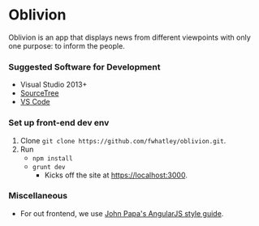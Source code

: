 
Oblivion
============

Oblivion is an app that displays news from different viewpoints with only one purpose: to inform the people.

### Suggested Software for Development
- Visual Studio 2013+
- [SourceTree](https://www.sourcetreeapp.com/)
- [VS Code](https://code.visualstudio.com/b?utm_expid=101350005-21.ckupCbvGQMiML5eJsxWmxw.1) 

### Set up front-end dev env

1. Clone `git clone https://github.com/fwhatley/oblivion.git`.
2. Run
	- `npm install`
	- `grunt dev`
		- Kicks off the site at [https://localhost:3000](https://localhost:3000).

### Miscellaneous

- For out frontend, we use [John Papa's AngularJS style guide](https://github.com/johnpapa/angular-styleguide/blob/master/a1/README.md).